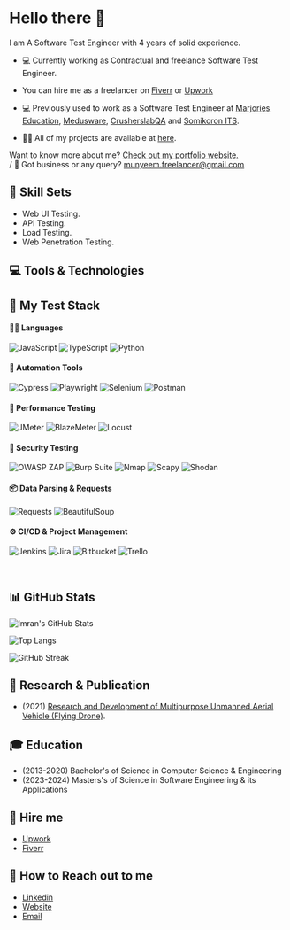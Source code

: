 # Hello there 👋

I am A Software Test Engineer with 4 years of solid experience.

- 💻 Currently working as Contractual and freelance Software Test Engineer.
- You can hire me as a freelancer on [Fiverr](https://www.fiverr.com/munyeem) or [Upwork](https://www.upwork.com/freelancers/~01f394e8c433823753)
- 💻 Previously used to work as a Software Test Engineer at [Marjories Education](https://marjorieseducation.co.uk/), [Medusware](https://mediusware.com/), [CrusherslabQA](https://www.crusherslabqa.com/) and [Somikoron ITS](http://www.somikoronits.com/).

- 👨‍💻 All of my projects are available at [here](https://github.com/imranalmunyeem?tab=repositories).

Want to know more about me? [Check out my portfolio website.](munyeem.netlify.app) <br>  /
📧 Got business or any query? [munyeem.freelancer@gmail.com](munyeem.freelancer@gmail.com)

## 💼 Skill Sets
- Web UI Testing.
- API Testing.
- Load Testing.
- Web Penetration Testing.

## 💻 Tools & Technologies

## 🧪 My Test Stack

#### 👨‍💻 Languages  
![JavaScript](https://img.shields.io/badge/JavaScript-F7DF1E?style=for-the-badge&logo=javascript&logoColor=black) 
![TypeScript](https://img.shields.io/badge/TypeScript-3178C6?style=for-the-badge&logo=typescript&logoColor=white) 
![Python](https://img.shields.io/badge/Python-3776AB?style=for-the-badge&logo=python&logoColor=white) 

#### 🤖 Automation Tools  
![Cypress](https://img.shields.io/badge/Cypress-17202C?style=for-the-badge&logo=cypress&logoColor=white) 
![Playwright](https://img.shields.io/badge/Playwright-34495E?style=for-the-badge&logo=playwright&logoColor=white) 
![Selenium](https://img.shields.io/badge/Selenium-43B02A?style=for-the-badge&logo=selenium&logoColor=white) 
![Postman](https://img.shields.io/badge/Postman-FF6C37?style=for-the-badge&logo=postman&logoColor=white) 

#### 🚀 Performance Testing  
![JMeter](https://img.shields.io/badge/JMeter-D22128?style=for-the-badge&logo=apache-jmeter&logoColor=white) 
![BlazeMeter](https://img.shields.io/badge/BlazeMeter-CA2132?style=for-the-badge&logo=blazemeter&logoColor=white) 
![Locust](https://img.shields.io/badge/Locust-000000?style=for-the-badge&logo=locust&logoColor=white) 

#### 🔐 Security Testing  
![OWASP ZAP](https://img.shields.io/badge/OWASP%20ZAP-001528?style=for-the-badge&logo=OWASP&logoColor=white) 
![Burp Suite](https://img.shields.io/badge/Burp%20Suite-FF5722?style=for-the-badge&logoColor=white) 
![Nmap](https://img.shields.io/badge/Nmap-214478?style=for-the-badge&logo=nmap&logoColor=white) 
![Scapy](https://img.shields.io/badge/Scapy-FFD43B?style=for-the-badge&logo=python&logoColor=black) 
![Shodan](https://img.shields.io/badge/Shodan-D22128?style=for-the-badge&logo=shodan&logoColor=white) 

#### 📦 Data Parsing & Requests  
![Requests](https://img.shields.io/badge/Requests-2CA5E0?style=for-the-badge&logo=python&logoColor=white) 
![BeautifulSoup](https://img.shields.io/badge/BeautifulSoup-4B8BBE?style=for-the-badge&logo=python&logoColor=white) 

#### ⚙️ CI/CD & Project Management  
![Jenkins](https://img.shields.io/badge/Jenkins-D24939?style=for-the-badge&logo=jenkins&logoColor=white) 
![Jira](https://img.shields.io/badge/Jira-0052CC?style=for-the-badge&logo=jira&logoColor=white) 
![Bitbucket](https://img.shields.io/badge/Bitbucket-0052CC?style=for-the-badge&logo=bitbucket&logoColor=white) 
![Trello](https://img.shields.io/badge/Trello-0079BF?style=for-the-badge&logo=trello&logoColor=white)

<br>

## 📊 GitHub Stats
![Imran's GitHub Stats](https://github-readme-stats.vercel.app/api?username=imranalmunyeem&show_icons=true&theme=tokyonight)

![Top Langs](https://github-readme-stats.vercel.app/api/top-langs/?username=imranalmunyeem&layout=compact&theme=tokyonight)

![GitHub Streak](https://github-readme-streak-stats.herokuapp.com/?user=imranalmunyeem&theme=tokyonight)


## 👨 Research & Publication
- (2021) [Research and Development of Multipurpose Unmanned Aerial Vehicle (Flying Drone)](https://ieeexplore.ieee.org/document/9666736).

## 🎓 Education
- (2013-2020) Bachelor's of Science in Computer Science & Engineering
- (2023-2024) Masters's of Science in Software Engineering & its Applications 


## 💼 Hire me
- [Upwork](https://www.upwork.com/freelancers/~01f394e8c433823753)
- [Fiverr](https://www.fiverr.com/munyeem)

## 💁 How to Reach out to me
- [Linkedin](https://www.linkedin.com/in/imran-al-munyeem/)
- [Website](https://imranalmunyeem.netlify.app/)
- [Email](munyeem.freelancer@gmail.com)

